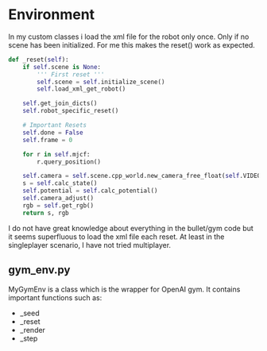 # Environment

In my custom classes i load the xml file for the robot only once. Only if no scene has been initialized. For me this makes the reset() work as expected.

```python
def _reset(self):
	if self.scene is None:
		''' First reset '''
		self.scene = self.initialize_scene()
		self.load_xml_get_robot()

	self.get_join_dicts()
	self.robot_specific_reset()

	# Important Resets
	self.done = False
	self.frame = 0

	for r in self.mjcf:
		r.query_position()

	self.camera = self.scene.cpp_world.new_camera_free_float(self.VIDEO_W, self.VIDEO_H, "video_camera")
	s = self.calc_state()
	self.potential = self.calc_potential()
	self.camera_adjust()
	rgb = self.get_rgb()
	return s, rgb
```

I do not have great knowledge about everything in the bullet/gym code but it seems superfluous to load the xml file each reset. At least in the singleplayer scenario, I have not tried multiplayer.

## gym_env.py

MyGymEnv is a class which is the wrapper for OpenAI gym. It contains important functions such as:
* _seed
* _reset
* _render
* _step


